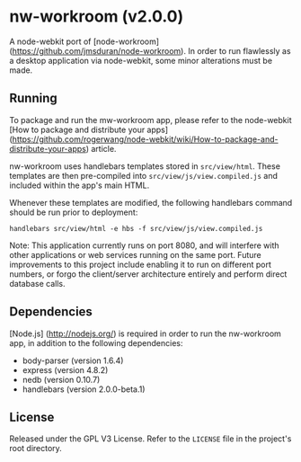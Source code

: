 nw-workroom (v2.0.0)
=============

A node-webkit port of [node-workroom] (https://github.com/jmsduran/node-workroom). In order to run flawlessly as a desktop application via node-webkit, some minor alterations must be made.

Running
---

To package and run the mw-workroom app, please refer to the node-webkit [How to package and distribute your apps] (https://github.com/rogerwang/node-webkit/wiki/How-to-package-and-distribute-your-apps) article.

nw-workroom uses handlebars templates stored in `src/view/html`. These templates are then pre-compiled into `src/view/js/view.compiled.js` and included within the app's main HTML.

Whenever these templates are modified, the following handlebars command should be run prior to deployment:

```
handlebars src/view/html -e hbs -f src/view/js/view.compiled.js
```

Note: This application currently runs on port 8080, and will interfere with other applications or web services running on the same port. Future improvements to this project include enabling it to run on different port numbers, or forgo the client/server architecture entirely and perform direct database calls.

Dependencies
---

[Node.js] (http://nodejs.org/) is required in order to run the nw-workroom app, in addition to the following dependencies:

* body-parser (version 1.6.4)
* express (version 4.8.2)
* nedb (version 0.10.7)
* handlebars (version 2.0.0-beta.1)

License
---

Released under the GPL V3 License. Refer to the `LICENSE` file in the project's root directory.